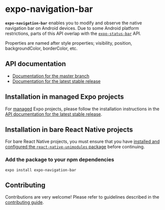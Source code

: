 # expo-navigation-bar

**`expo-navigation-bar`** enables you to modify and observe the native navigation bar on Android devices. Due to some Android platform restrictions, parts of this API overlap with the [`expo-status-bar`][status-bar] API.

Properties are named after style properties; visibility, position, backgroundColor, borderColor, etc.

## API documentation

- [Documentation for the master branch][docs-main]
- [Documentation for the latest stable release][docs-stable]

## Installation in managed Expo projects

For [managed][docs-workflows] Expo projects, please follow the installation instructions in the [API documentation for the latest stable release][docs-stable].


## Installation in bare React Native projects

For bare React Native projects, you must ensure that you have [installed and configured the `react-native-unimodules` package][unimodules] before continuing.

### Add the package to your npm dependencies

```
expo install expo-navigation-bar
```

## Contributing

Contributions are very welcome! Please refer to guidelines described in the [contributing guide][contributing].


[docs-main]: https://github.com/expo/expo/blob/master/docs/pages/versions/unversioned/sdk/navigation-bar.md
[docs-stable]: https://docs.expo.io/versions/latest/sdk/navigation-bar/
[docs-workflows]: https://docs.expo.io/versions/latest/introduction/managed-vs-bare/
[contributing]: https://github.com/expo/expo#contributing
[unimodules]: https://github.com/expo/expo/tree/master/packages/react-native-unimodules
[status-bar]: https://github.com/expo/expo/tree/master/packages/expo-status-bar